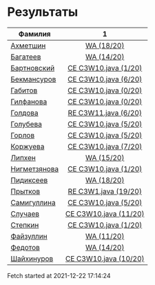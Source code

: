 # Результаты
Фамилия | 1
---|:---:
[Ахметшин](Ахметшин/README.md)  | [WA  (18/20)](Ахметшин/1.md)
[Багатеев](Багатеев/README.md)  | [WA  (14/20)](Багатеев/1.md)
[Бартновский](Бартновский/README.md)  | [CE C3W10.java (1/20)](Бартновский/1.md)
[Бекмансуров](Бекмансуров/README.md)  | [CE C3W10.java (6/20)](Бекмансуров/1.md)
[Габитов](Габитов/README.md)  | [CE C3W10.java (0/20)](Габитов/1.md)
[Гилфанова](Гилфанова/README.md)  | [CE C3W10.java (0/20)](Гилфанова/1.md)
[Голдова](Голдова/README.md)  | [RE C3W11.java (6/20)](Голдова/1.md)
[Голубева](Голубева/README.md)  | [CE C3W10.java (5/20)](Голубева/1.md)
[Горлов](Горлов/README.md)  | [CE C3W10.java (5/20)](Горлов/1.md)
[Коржуева](Коржуева/README.md)  | [CE C3W10.java (7/20)](Коржуева/1.md)
[Липхен](Липхен/README.md)  | [WA  (15/20)](Липхен/1.md)
[Нигметзянова](Нигметзянова/README.md)  | [CE C3W10.java (1/20)](Нигметзянова/1.md)
[Пидиксеев](Пидиксеев/README.md)  | [WA  (18/20)](Пидиксеев/1.md)
[Прытков](Прытков/README.md)  | [RE C3W1.java (19/20)](Прытков/1.md)
[Самигуллина](Самигуллина/README.md)  | [CE C3W10.java (5/20)](Самигуллина/1.md)
[Случаев](Случаев/README.md)  | [CE C3W10.java (11/20)](Случаев/1.md)
[Степкин](Степкин/README.md)  | [CE C3W10.java (1/20)](Степкин/1.md)
[Файзуллин](Файзуллин/README.md)  | [WA  (11/20)](Файзуллин/1.md)
[Федотов](Федотов/README.md)  | [WA  (14/20)](Федотов/1.md)
[Шайхинуров](Шайхинуров/README.md)  | [CE C3W10.java (10/20)](Шайхинуров/1.md)

Fetch started at 2021-12-22 17:14:24
